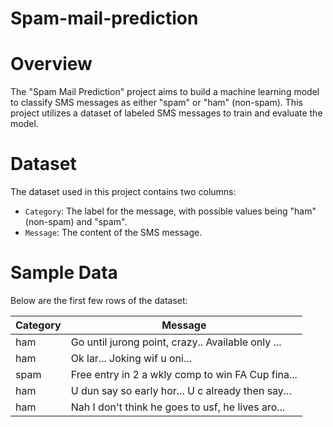 # Spam-mail-prediction

# Overview

The "Spam Mail Prediction" project aims to build a machine learning model to classify SMS messages as either "spam" or "ham" (non-spam). This project utilizes a dataset of labeled SMS messages to train and evaluate the model.

# Dataset

The dataset used in this project contains two columns:

- `Category`: The label for the message, with possible values being "ham" (non-spam) and "spam".
- `Message`: The content of the SMS message.

# Sample Data

Below are the first few rows of the dataset:

| Category | Message |
|----------|---------|
| ham      | Go until jurong point, crazy.. Available only ... |
| ham      | Ok lar... Joking wif u oni... |
| spam     | Free entry in 2 a wkly comp to win FA Cup fina... |
| ham      | U dun say so early hor... U c already then say... |
| ham      | Nah I don't think he goes to usf, he lives aro... |
